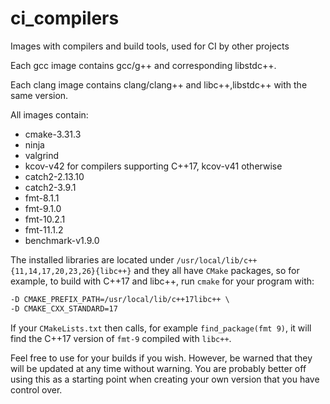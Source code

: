 # ci_compilers
Images with compilers and build tools, used for CI by other projects

Each gcc image contains gcc/g++ and corresponding libstdc++.

Each clang image contains clang/clang++ and libc++,libstdc++ with the same version.

All images contain:
* cmake-3.31.3
* ninja
* valgrind
* kcov-v42 for compilers supporting C++17, kcov-v41 otherwise
* catch2-2.13.10 
* catch2-3.9.1
* fmt-8.1.1
* fmt-9.1.0
* fmt-10.2.1
* fmt-11.1.2
* benchmark-v1.9.0

The installed libraries are located under
`/usr/local/lib/c++{11,14,17,20,23,26}{libc++}` and they all have `CMake` packages,
so for example, to build with C++17 and libc++, run `cmake` for your program
with:
```l
-D CMAKE_PREFIX_PATH=/usr/local/lib/c++17libc++ \
-D CMAKE_CXX_STANDARD=17
```

If your `CMakeLists.txt` then calls, for example `find_package(fmt 9)`,
it will find the C++17 version of `fmt-9` compiled with `libc++`.

Feel free to use for your builds if you wish. However, be warned that they will
be updated at any time without warning. You are probably better off using this
as a starting point when creating your own version that you have control over.
